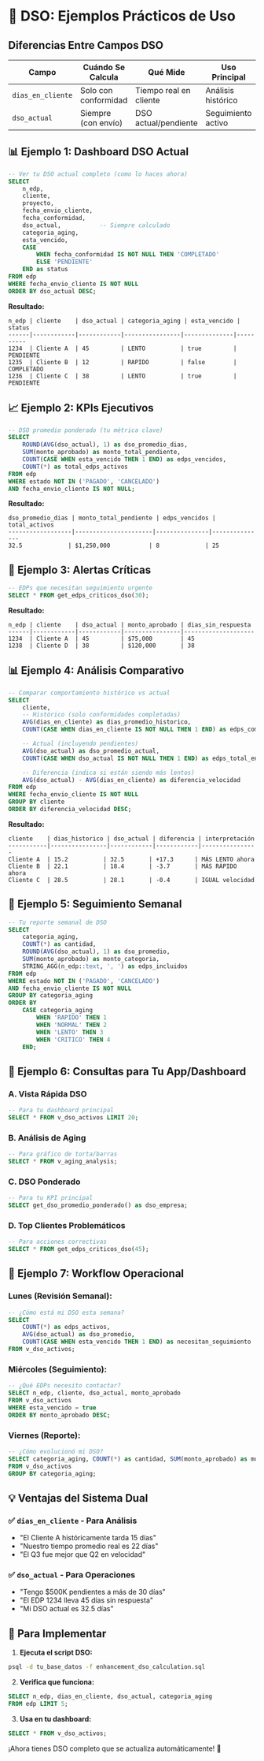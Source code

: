 # 🎯 DSO: Ejemplos Prácticos de Uso

## Diferencias Entre Campos DSO

| Campo             | Cuándo Se Calcula    | Qué Mide               | Uso Principal      |
| ----------------- | -------------------- | ---------------------- | ------------------ |
| `dias_en_cliente` | Solo con conformidad | Tiempo real en cliente | Análisis histórico |
| `dso_actual`      | Siempre (con envío)  | DSO actual/pendiente   | Seguimiento activo |

## 📊 Ejemplo 1: Dashboard DSO Actual

```sql
-- Ver tu DSO actual completo (como lo haces ahora)
SELECT
    n_edp,
    cliente,
    proyecto,
    fecha_envio_cliente,
    fecha_conformidad,
    dso_actual,           -- Siempre calculado
    categoria_aging,
    esta_vencido,
    CASE
        WHEN fecha_conformidad IS NOT NULL THEN 'COMPLETADO'
        ELSE 'PENDIENTE'
    END as status
FROM edp
WHERE fecha_envio_cliente IS NOT NULL
ORDER BY dso_actual DESC;
```

**Resultado:**

```
n_edp | cliente    | dso_actual | categoria_aging | esta_vencido | status
------|------------|------------|----------------|--------------|----------
1234  | Cliente A  | 45         | LENTO          | true         | PENDIENTE
1235  | Cliente B  | 12         | RAPIDO         | false        | COMPLETADO
1236  | Cliente C  | 38         | LENTO          | true         | PENDIENTE
```

## 📈 Ejemplo 2: KPIs Ejecutivos

```sql
-- DSO promedio ponderado (tu métrica clave)
SELECT
    ROUND(AVG(dso_actual), 1) as dso_promedio_dias,
    SUM(monto_aprobado) as monto_total_pendiente,
    COUNT(CASE WHEN esta_vencido THEN 1 END) as edps_vencidos,
    COUNT(*) as total_edps_activos
FROM edp
WHERE estado NOT IN ('PAGADO', 'CANCELADO')
AND fecha_envio_cliente IS NOT NULL;
```

**Resultado:**

```
dso_promedio_dias | monto_total_pendiente | edps_vencidos | total_activos
------------------|----------------------|---------------|---------------
32.5             | $1,250,000           | 8             | 25
```

## 🚨 Ejemplo 3: Alertas Críticas

```sql
-- EDPs que necesitan seguimiento urgente
SELECT * FROM get_edps_criticos_dso(30);
```

**Resultado:**

```
n_edp | cliente    | dso_actual | monto_aprobado | dias_sin_respuesta
------|------------|------------|----------------|--------------------
1234  | Cliente A  | 45         | $75,000        | 45
1238  | Cliente D  | 38         | $120,000       | 38
```

## 📊 Ejemplo 4: Análisis Comparativo

```sql
-- Comparar comportamiento histórico vs actual
SELECT
    cliente,
    -- Histórico (solo conformidades completadas)
    AVG(dias_en_cliente) as dias_promedio_historico,
    COUNT(CASE WHEN dias_en_cliente IS NOT NULL THEN 1 END) as edps_completados,

    -- Actual (incluyendo pendientes)
    AVG(dso_actual) as dso_promedio_actual,
    COUNT(CASE WHEN dso_actual IS NOT NULL THEN 1 END) as edps_total_enviados,

    -- Diferencia (indica si están siendo más lentos)
    AVG(dso_actual) - AVG(dias_en_cliente) as diferencia_velocidad
FROM edp
WHERE fecha_envio_cliente IS NOT NULL
GROUP BY cliente
ORDER BY diferencia_velocidad DESC;
```

**Resultado:**

```
cliente    | dias_historico | dso_actual | diferencia | interpretación
-----------|----------------|------------|------------|----------------
Cliente A  | 15.2          | 32.5       | +17.3      | MÁS LENTO ahora
Cliente B  | 22.1          | 18.4       | -3.7       | MÁS RÁPIDO ahora
Cliente C  | 28.5          | 28.1       | -0.4       | IGUAL velocidad
```

## 🎯 Ejemplo 5: Seguimiento Semanal

```sql
-- Tu reporte semanal de DSO
SELECT
    categoria_aging,
    COUNT(*) as cantidad,
    ROUND(AVG(dso_actual), 1) as dso_promedio,
    SUM(monto_aprobado) as monto_categoria,
    STRING_AGG(n_edp::text, ', ') as edps_incluidos
FROM edp
WHERE estado NOT IN ('PAGADO', 'CANCELADO')
AND fecha_envio_cliente IS NOT NULL
GROUP BY categoria_aging
ORDER BY
    CASE categoria_aging
        WHEN 'RAPIDO' THEN 1
        WHEN 'NORMAL' THEN 2
        WHEN 'LENTO' THEN 3
        WHEN 'CRITICO' THEN 4
    END;
```

## 📱 Ejemplo 6: Consultas para Tu App/Dashboard

### A. Vista Rápida DSO

```sql
-- Para tu dashboard principal
SELECT * FROM v_dso_activos LIMIT 20;
```

### B. Análisis de Aging

```sql
-- Para gráfico de torta/barras
SELECT * FROM v_aging_analysis;
```

### C. DSO Ponderado

```sql
-- Para tu KPI principal
SELECT get_dso_promedio_ponderado() as dso_empresa;
```

### D. Top Clientes Problemáticos

```sql
-- Para acciones correctivas
SELECT * FROM get_edps_criticos_dso(45);
```

## 🔄 Ejemplo 7: Workflow Operacional

### Lunes (Revisión Semanal):

```sql
-- ¿Cómo está mi DSO esta semana?
SELECT
    COUNT(*) as edps_activos,
    AVG(dso_actual) as dso_promedio,
    COUNT(CASE WHEN esta_vencido THEN 1 END) as necesitan_seguimiento
FROM v_dso_activos;
```

### Miércoles (Seguimiento):

```sql
-- ¿Qué EDPs necesito contactar?
SELECT n_edp, cliente, dso_actual, monto_aprobado
FROM v_dso_activos
WHERE esta_vencido = true
ORDER BY monto_aprobado DESC;
```

### Viernes (Reporte):

```sql
-- ¿Cómo evolucionó mi DSO?
SELECT categoria_aging, COUNT(*) as cantidad, SUM(monto_aprobado) as monto
FROM v_dso_activos
GROUP BY categoria_aging;
```

## 💡 Ventajas del Sistema Dual

### ✅ `dias_en_cliente` - Para Análisis

- "El Cliente A históricamente tarda 15 días"
- "Nuestro tiempo promedio real es 22 días"
- "El Q3 fue mejor que Q2 en velocidad"

### ✅ `dso_actual` - Para Operaciones

- "Tengo $500K pendientes a más de 30 días"
- "El EDP 1234 lleva 45 días sin respuesta"
- "Mi DSO actual es 32.5 días"

## 🚀 Para Implementar

1. **Ejecuta el script DSO:**

```bash
psql -d tu_base_datos -f enhancement_dso_calculation.sql
```

2. **Verifica que funciona:**

```sql
SELECT n_edp, dias_en_cliente, dso_actual, categoria_aging
FROM edp LIMIT 5;
```

3. **Usa en tu dashboard:**

```sql
SELECT * FROM v_dso_activos;
```

¡Ahora tienes DSO completo que se actualiza automáticamente! 🎉
